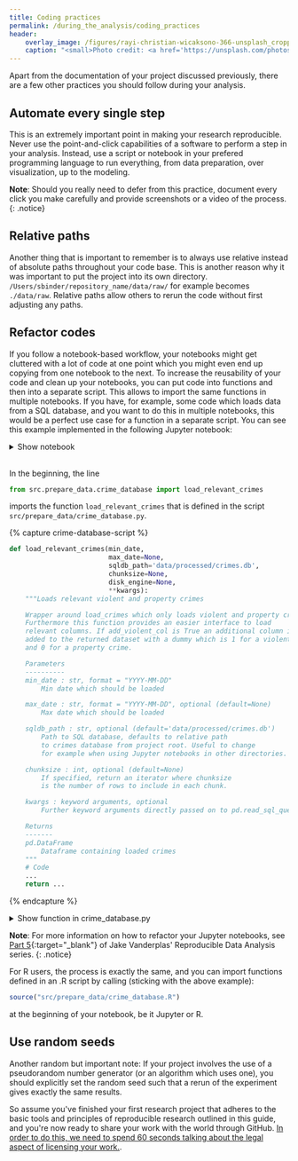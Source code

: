 ```yaml
---
title: Coding practices
permalink: /during_the_analysis/coding_practices
header:
    overlay_image: /figures/rayi-christian-wicaksono-366-unsplash_cropped.jpg
    caption: "<small>Photo credit: <a href='https://unsplash.com/photos/6PF6DaiWz48' target='_blank'>Rayi Christian Wicaksono</a></small>"
---
```

Apart from the documentation of your project discussed previously, there are a few other practices you should follow during your analysis.

## Automate every single step
This is an extremely important point in making your research reproducible. Never use the point-and-click capabilities of a software to perform a step in your analysis. Instead, use a script or notebook in your prefered programming language to run everything, from data preparation, over visualization, up to the modeling.

**Note**: Should you really need to defer from this practice, document every click you make carefully and provide screenshots or a video of the process.
{: .notice}

## Relative paths
Another thing that is important to remember is to always use relative instead of absolute paths throughout your code base. This is another reason why it was important to put the project into its own directory. `/Users/sbinder/repository_name/data/raw/` for example becomes `./data/raw`. Relative paths allow others to rerun the code without first adjusting any paths.

## Refactor codes
If you follow a notebook-based workflow, your notebooks might get cluttered with a lot of code at one point which you might even end up copying from one notebook to the next. To increase the reusability of your code and clean up your notebooks, you can put code into functions and then into a separate script. This allows to import the same functions in multiple notebooks. If you have, for example, some code which loads data from a SQL database, and you want to do this in multiple notebooks, this would be a perfect use case for a function in a separate script. You can see this example implemented in the following Jupyter notebook:

<details>
<summary style="cursor:pointer">Show notebook</summary>
<iframe src="https://nbviewer.jupyter.org/github/binste/chicago_safepassage_evaluation/blob/master/notebooks/3_match_datasets/2.0-binste-crimes-blocks.ipynb" height="1100" width="100%" style="border:none;"></iframe>
</details><br />

In the beginning, the line
```python
from src.prepare_data.crime_database import load_relevant_crimes
```
imports the function `load_relevant_crimes` that is defined in the script `src/prepare_data/crime_database.py`.

{% capture crime-database-script %}
```python
def load_relevant_crimes(min_date,
                         max_date=None,
                         sqldb_path='data/processed/crimes.db',
                         chunksize=None,
                         disk_engine=None,
                         **kwargs):
    """Loads relevant violent and property crimes

    Wrapper around load_crimes which only loads violent and property crimes.
    Furthermore this function provides an easier interface to load
    relevant columns. If add_violent_col is True an additional column is
    added to the returned dataset with a dummy which is 1 for a violent crime
    and 0 for a property crime.

    Parameters
    ----------
    min_date : str, format = "YYYY-MM-DD"
        Min date which should be loaded

    max_date : str, format = "YYYY-MM-DD", optional (default=None)
        Max date which should be loaded

    sqldb_path : str, optional (default='data/processed/crimes.db')
        Path to SQL database, defaults to relative path
        to crimes database from project root. Useful to change
        for example when using Jupyter notebooks in other directories.

    chunksize : int, optional (default=None)
        If specified, return an iterator where chunksize
        is the number of rows to include in each chunk.

    kwargs : keyword arguments, optional
        Further keyword arguments directly passed on to pd.read_sql_query call

    Returns
    -------
    pd.DataFrame
        Dataframe containing loaded crimes
    """
    # Code
    ...
    return ...
```
{% endcapture %}

<details>
<summary style="cursor:pointer">Show function in crime_database.py</summary>
<small>
{{ crime-database-script | markdownify }}
</small>
</details>


**Note**: For more information on how to refactor your Jupyter notebooks, see [Part 5](https://www.youtube.com/watch?list=PLYCpMb24GpOC704uO9svUrihl-HY1tTJJ&time_continue=1&v=DjpCHNYQodY){:target="_blank"} of Jake Vanderplas' Reproducible Data Analysis series.
{: .notice}

For R users, the process is exactly the same, and you can import functions defined in an .R script by calling (sticking with the above example):
```r
source("src/prepare_data/crime_database.R")
```
at the beginning of your notebook, be it Jupyter or R.

## Use random seeds
Another random but important note: If your project involves the use of a pseudorandom number generator (or an algorithm which uses one), you should explicitly set the random seed such that a rerun of the experiment gives exactly the same results.

So assume you've finished your first research project that adheres to the basic tools and principles of reproducible research outlined in this guide, and you're now ready to share your work with the world through GitHub. [In order to do this, we need to spend 60 seconds talking about the legal aspect of licensing your work.](../sharing_your_work/license).